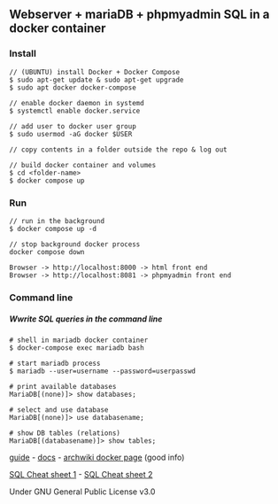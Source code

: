 ## Webserver + mariaDB + phpmyadmin SQL in a docker container
### Install
```
// (UBUNTU) install Docker + Docker Compose
$ sudo apt-get update & sudo apt-get upgrade
$ sudo apt docker docker-compose

// enable docker daemon in systemd
$ systemctl enable docker.service

// add user to docker user group
$ sudo usermod -aG docker $USER

// copy contents in a folder outside the repo & log out

// build docker container and volumes
$ cd <folder-name>
$ docker compose up
```
### Run
```
// run in the background
$ docker compose up -d

// stop background docker process
docker compose down

Browser -> http://localhost:8000 -> html front end
Browser -> http://localhost:8081 -> phpmyadmin front end
```

### Command line
##### Wwrite SQL queries in the command line
```
# shell in mariadb docker container
$ docker-compose exec mariadb bash

# start mariadb process
$ mariadb --user=username --password=userpasswd

# print available databases
MariaDB[(none)]> show databases;

# select and use database
MariaDB[(none)]> use databasename;

# show DB tables (relations)
MariaDB[(databasename)]> show tables;
```

[guide](https://thriveread.com/apache-php-with-docker-mysql-and-phpmyadmin/) - 
[docs](https://docs.docker.com/compose/) - 
[archwiki docker page](https://wiki.archlinux.org/title/Docker) (good info)

[SQL Cheat sheet 1](https://learnsql.com/blog/sql-basics-cheat-sheet/sql-basics-cheat-sheet-a4-page-1.png) - 
[SQL Cheat sheet 2](https://learnsql.com/blog/sql-basics-cheat-sheet/sql-basics-cheat-sheet-a4-page-2.png)

Under GNU General Public License v3.0
